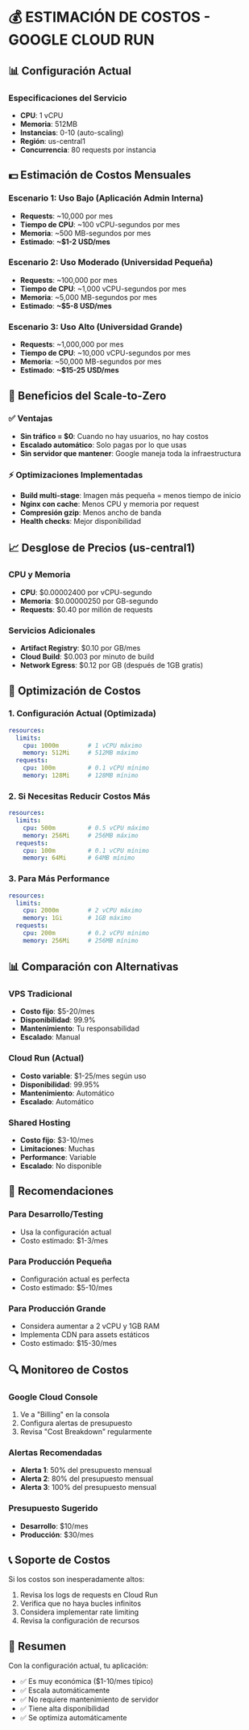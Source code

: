 # 💰 ESTIMACIÓN DE COSTOS - GOOGLE CLOUD RUN

## 📊 Configuración Actual

### Especificaciones del Servicio
- **CPU**: 1 vCPU
- **Memoria**: 512MB
- **Instancias**: 0-10 (auto-scaling)
- **Región**: us-central1
- **Concurrencia**: 80 requests por instancia

## 💵 Estimación de Costos Mensuales

### Escenario 1: Uso Bajo (Aplicación Admin Interna)
- **Requests**: ~10,000 por mes
- **Tiempo de CPU**: ~100 vCPU-segundos por mes
- **Memoria**: ~500 MB-segundos por mes
- **Estimado**: **~$1-2 USD/mes**

### Escenario 2: Uso Moderado (Universidad Pequeña)
- **Requests**: ~100,000 por mes
- **Tiempo de CPU**: ~1,000 vCPU-segundos por mes
- **Memoria**: ~5,000 MB-segundos por mes
- **Estimado**: **~$5-8 USD/mes**

### Escenario 3: Uso Alto (Universidad Grande)
- **Requests**: ~1,000,000 por mes
- **Tiempo de CPU**: ~10,000 vCPU-segundos por mes
- **Memoria**: ~50,000 MB-segundos por mes
- **Estimado**: **~$15-25 USD/mes**

## 🎯 Beneficios del Scale-to-Zero

### ✅ Ventajas
- **Sin tráfico = $0**: Cuando no hay usuarios, no hay costos
- **Escalado automático**: Solo pagas por lo que usas
- **Sin servidor que mantener**: Google maneja toda la infraestructura

### ⚡ Optimizaciones Implementadas
- **Build multi-stage**: Imagen más pequeña = menos tiempo de inicio
- **Nginx con cache**: Menos CPU y memoria por request
- **Compresión gzip**: Menos ancho de banda
- **Health checks**: Mejor disponibilidad

## 📈 Desglose de Precios (us-central1)

### CPU y Memoria
- **CPU**: $0.00002400 por vCPU-segundo
- **Memoria**: $0.00000250 por GB-segundo
- **Requests**: $0.40 por millón de requests

### Servicios Adicionales
- **Artifact Registry**: $0.10 por GB/mes
- **Cloud Build**: $0.003 por minuto de build
- **Network Egress**: $0.12 por GB (después de 1GB gratis)

## 🔧 Optimización de Costos

### 1. Configuración Actual (Optimizada)
```yaml
resources:
  limits:
    cpu: 1000m        # 1 vCPU máximo
    memory: 512Mi     # 512MB máximo
  requests:
    cpu: 100m         # 0.1 vCPU mínimo
    memory: 128Mi     # 128MB mínimo
```

### 2. Si Necesitas Reducir Costos Más
```yaml
resources:
  limits:
    cpu: 500m         # 0.5 vCPU máximo
    memory: 256Mi     # 256MB máximo
  requests:
    cpu: 100m         # 0.1 vCPU mínimo
    memory: 64Mi      # 64MB mínimo
```

### 3. Para Más Performance
```yaml
resources:
  limits:
    cpu: 2000m        # 2 vCPU máximo
    memory: 1Gi       # 1GB máximo
  requests:
    cpu: 200m         # 0.2 vCPU mínimo
    memory: 256Mi     # 256MB mínimo
```

## 📊 Comparación con Alternativas

### VPS Tradicional
- **Costo fijo**: $5-20/mes
- **Disponibilidad**: 99.9%
- **Mantenimiento**: Tu responsabilidad
- **Escalado**: Manual

### Cloud Run (Actual)
- **Costo variable**: $1-25/mes según uso
- **Disponibilidad**: 99.95%
- **Mantenimiento**: Automático
- **Escalado**: Automático

### Shared Hosting
- **Costo fijo**: $3-10/mes
- **Limitaciones**: Muchas
- **Performance**: Variable
- **Escalado**: No disponible

## 🎯 Recomendaciones

### Para Desarrollo/Testing
- Usa la configuración actual
- Costo estimado: $1-3/mes

### Para Producción Pequeña
- Configuración actual es perfecta
- Costo estimado: $5-10/mes

### Para Producción Grande
- Considera aumentar a 2 vCPU y 1GB RAM
- Implementa CDN para assets estáticos
- Costo estimado: $15-30/mes

## 🔍 Monitoreo de Costos

### Google Cloud Console
1. Ve a "Billing" en la consola
2. Configura alertas de presupuesto
3. Revisa "Cost Breakdown" regularmente

### Alertas Recomendadas
- **Alerta 1**: 50% del presupuesto mensual
- **Alerta 2**: 80% del presupuesto mensual
- **Alerta 3**: 100% del presupuesto mensual

### Presupuesto Sugerido
- **Desarrollo**: $10/mes
- **Producción**: $30/mes

## 📞 Soporte de Costos

Si los costos son inesperadamente altos:
1. Revisa los logs de requests en Cloud Run
2. Verifica que no haya bucles infinitos
3. Considera implementar rate limiting
4. Revisa la configuración de recursos

## 🎉 Resumen

Con la configuración actual, tu aplicación:
- ✅ Es muy económica ($1-10/mes típico)
- ✅ Escala automáticamente
- ✅ No requiere mantenimiento de servidor
- ✅ Tiene alta disponibilidad
- ✅ Se optimiza automáticamente
